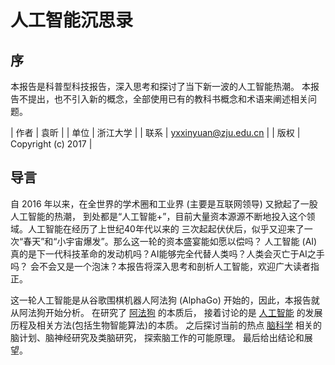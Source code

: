 ﻿<!--
  Copyright (c) 2017, Xin YUAN, courses of Zhejiang University
  All rights reserved.

  This program is free software; you can redistribute it and/or
  modify it under the terms of the 2-Clause BSD License.

  Author contact information:
    yxxinyuan@zju.edu.cn
-->

# 人工智能沉思录

## 序

本报告是科普型科技报告，深入思考和探讨了当下新一波的人工智能热潮。
本报告不提出，也不引入新的概念，全部使用已有的教科书概念和术语来阐述相关问题。

| 作者 | 袁昕     |
| 单位 | 浙江大学  |
| 联系 | yxxinyuan@zju.edu.cn |
| 版权 | Copyright (c) 2017   |

## 导言

自 2016 年以来，在全世界的学术圈和工业界 (主要是互联网领导) 又掀起了一股人工智能的热潮，
到处都是“人工智能+”，目前大量资本源源不断地投入这个领域。人工智能在经历了上世纪40年代以来的
三次起起伏伏后，似乎又迎来了一次“春天”和“小宇宙爆发”。那么这一轮的资本盛宴能如愿以偿吗？
人工智能 (AI) 真的是下一代科技革命的发动机吗？AI能够完全代替人类吗？人类会灭亡于AI之手吗？
会不会又是一个泡沫？本报告将深入思考和剖析人工智能，欢迎广大读者指正。

这一轮人工智能是从谷歌围棋机器人阿法狗 (AlphaGo) 开始的，因此，本报告就从阿法狗开始分析。
在研究了 [阿法狗](阿法狗.htm "阿法狗") 的本质后，
接着讨论的是 [人工智能](人工智能.htm "人工智能") 的发展历程及相关方法(包括生物智能算法)的本质。
之后探讨当前的热点 [脑科学](脑科学.htm "脑科学") 相关的脑计划、脑神经研究及类脑研究，
探索脑工作的可能原理。
最后给出结论和展望。

